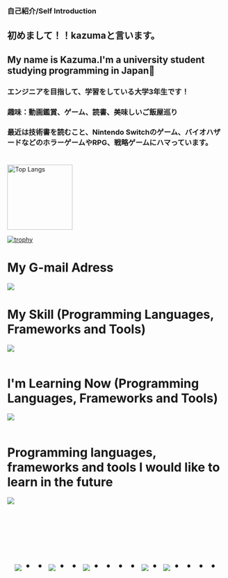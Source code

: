 ### 自己紹介/Self Introduction
## 初めまして！！kazumaと言います。
## My name is Kazuma.I'm a university student studying programming in Japan👋

### エンジニアを目指して、学習をしている大学3年生です！

### 趣味：動画鑑賞、ゲーム、読書、美味しいご飯屋巡り
### 最近は技術書を読むこと、Nintendo Switchのゲーム、バイオハザードなどのホラーゲームやRPG、戦略ゲームにハマっています。

#
<p align="left"> 
  <img alt="Top Langs" height="150px" src="https://github-readme-stats.vercel.app/api/top-langs/?username=Mio-3&layout=compact&count_private=true&show_icons=true&theme=tokyonight" />

[![trophy](https://github-profile-trophy.vercel.app/?username=Mio-3&theme=★★★&column=7)](https://github.com/ryo-ma/github-profile-trophy)

# My G-mail Adress

<p align="left">
<a href="21kazuma21@gmail.com"><img src="https://img.shields.io/badge/Gmail-d14836?style=flat-square&logo=Gmail&logoColor=white&link=21kazuma21@gmail.com"/></a>
</p>

# My Skill (Programming Languages, Frameworks and Tools)

<img src="https://skillicons.dev/icons?i=html,css,js,python,fastapi,cs,cpp,ruby,rails,git,github,vscode,discord" /> <br /><br />


# I'm Learning Now (Programming Languages, Frameworks and Tools)

<img src="https://skillicons.dev/icons?i=unity,unrealengine,python,ruby,rails,react,next,vercel,cpp,cs,js,typescript,mysql,docker,kubernetes,aws,postgresql" /> <br /><br />

# Programming languages, frameworks and tools I would like to learn in the future

<img src="https://skillicons.dev/icons?i=go,java,spring,php,laravel,django,flask" /> <br /><br />


<!-- --------------------------------- :) ---------------------------------- -->

<br><br><br>

<div align="center">
    <h1>
        <img src="https://user-images.githubusercontent.com/44926913/175852850-3fb6c715-1856-41ff-8c1f-94ce3b03b458.gif">・・
        <img src="https://user-images.githubusercontent.com/44926913/175853109-f8850656-6704-4a8a-bee6-9aca154d929b.gif">・・
        <img src="https://user-images.githubusercontent.com/44926913/175853154-5449d974-975e-44a6-ab84-a86031265e40.gif">・・・・
        <img src="https://user-images.githubusercontent.com/44926913/175853109-f8850656-6704-4a8a-bee6-9aca154d929b.gif">・
        <img src="https://user-images.githubusercontent.com/44926913/175853154-5449d974-975e-44a6-ab84-a86031265e40.gif">・・・・
    </h1>
  </div>
<br><br><br>


